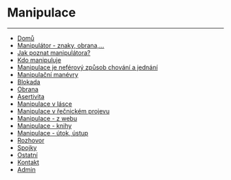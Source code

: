 # Manipulace
<hr>

<ul id="nav">
<li class="nav_element" id="nav_Dom">
<a href="https://github.com/bedjan/manipulace/blob/master/domu.md" target="_blank"  class="menu">Dom&#367;</a></li>
<li class="nav_element" id="nav_Manipultorznakyobrana">
<a href="https://github.com/bedjan/manipulace/blob/master/manipulator_znaky.md" target="_blank"  class="menu">Manipul&#225;tor - znaky, obrana,...</a></li>
<li class="nav_element" id="nav_Jakpoznatmanipultora">
<a href="https://github.com/bedjan/manipulace/blob/master/jak_poznat_manipulatora.md" target="_blank"  class="menu">Jak poznat manipul&#225;tora?</a></li>
<li class="nav_element" id="nav_Kdomanipuluje">
<a href="https://github.com/bedjan/manipulace/blob/master/kdo_manipuluje.md" target="_blank"  class="menu">Kdo manipuluje</a></li>
<li class="nav_element" id="nav_Manipulacejenefrovzpsobchovnajednn">
<a href="https://github.com/bedjan/manipulace/blob/master/manipulace_je.md" target="_blank"  class="menu">Manipulace je nef&#233;rov&#253; zp&#367;sob chov&#225;n&#237; a jedn&#225;n&#237;</a></li>
<li class="nav_element" id="nav_Manipulanmanvry">
<a href="https://github.com/bedjan/manipulace/blob/master/manipulacni_manevry.md" target="_blank"  class="menu">Manipula&#269;n&#237; man&#233;vry</a></li>
<li class="nav_element" id="nav_Blokada">
<a href="https://github.com/bedjan/manipulace/blob/master/blokada.md" target="_blank"  class="menu">Blokada</a></li>
<li class="nav_element" id="nav_Obrana">
<a href="https://github.com/bedjan/manipulace/blob/master/obrana.md" target="_blank"  class="menu">Obrana</a></li>
<li class="nav_element" id="nav_Asertivita">
<a href="https://github.com/bedjan/manipulace/blob/master/asertivita.md" target="_blank"  class="menu">Asertivita</a></li>
<li class="nav_element" id="nav_Manipulacevlsce">
<a href="https://github.com/bedjan/manipulace/blob/master/manipulace_v_lasce.md" target="_blank"  class="menu">Manipulace v l&#225;sce</a></li>
<li class="nav_element" id="nav_Manipulacevenickmprojevu">
<a href="https://github.com/bedjan/manipulace/blob/master/manipulace_v_recnickem_projevu.md" target="_blank"  class="menu">Manipulace v &#345;e&#269;nick&#233;m projevu</a></li>
<li class="nav_element" id="nav_Manipulacezwebu">
<a href="https://github.com/bedjan/manipulace/blob/master/manipulace_z_webu.md" target="_blank"  class="menu">Manipulace - z webu</a></li>
<li class="nav_element" id="nav_Manipulaceknihy">
<a href="https://github.com/bedjan/manipulace/blob/master/manipulace_knihy.md" target="_blank"  class="menu">Manipulace - knihy</a></li>
<li class="nav_element" id="nav_Manipulacetokstup">
<a href="https://github.com/bedjan/manipulace/blob/master/manipulace_utok_ustup.md" target="_blank"  class="menu">Manipulace - &#250;tok, &#250;stup</a></li>
<li class="nav_element" id="nav_Rozhovor">
<a href="https://github.com/bedjan/manipulace/blob/master/rozhovor.md" target="_blank"  class="menu">Rozhovor</a></li>
<li class="nav_element" id="nav_Spojky">
<a href="https://github.com/bedjan/manipulace/blob/master/spojky.md" target="_blank"  class="menu">Spojky</a></li>
<li class="nav_element" id="nav_Ostatn">
<a href="https://github.com/bedjan/manipulace/blob/master/ostatni.md" target="_blank"  class="menu">Ostatn&#237;</a></li>
<li class="nav_element" id="nav_Kontakt">
<a href="https://github.com/bedjan/manipulace/blob/master/kontakt.md" target="_blank"  class="menu">Kontakt</a></li>
<li class="nav_element checked_menu" id="nav_Admin">
<a href="https://github.com/bedjan/manipulace/blob/master/admin.md" target="_blank" class="menu">Admin</a></li>
				</ul>

